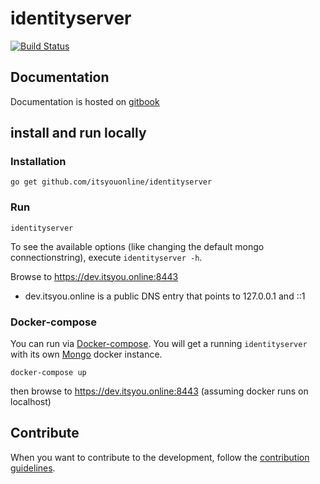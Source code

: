 # identityserver

[![Build Status](https://travis-ci.org/itsyouonline/identityserver.svg?branch=master)](https://travis-ci.org/itsyouonline/identityserver)

## Documentation

 Documentation is hosted on [gitbook](https://gig.gitbooks.io/itsyouonline/content/docs/introduction.html)

## install and run locally

### Installation

```
go get github.com/itsyouonline/identityserver
```

### Run

```
identityserver
```

To see the available options (like changing the default mongo connectionstring), execute `identityserver -h`.

Browse to https://dev.itsyou.online:8443

* dev.itsyou.online is a public DNS entry that points to 127.0.0.1 and ::1


### Docker-compose

You can run via [Docker-compose](https://docs.docker.com/compose/install/). You will get a running `identityserver` with its own [Mongo](https://hub.docker.com/_/mongo/) docker instance.

```
docker-compose up
```

then browse to https://dev.itsyou.online:8443 (assuming docker runs on localhost)

## Contribute

When you want to contribute to the development, follow the [contribution guidelines](contributing.md).
